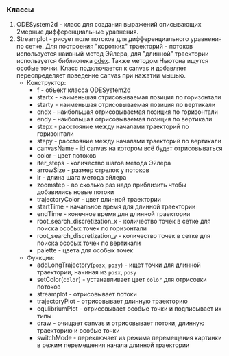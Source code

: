 ### Классы
1. ODESystem2d - класс для создания выражений описывающих 2мерные дифференциальные уравнения.
2. Streamplot - рисует поле потоков для дифференциального уравнения по сетке. Для построения "коротких" траекторий - потоков используется наивный метод Эйлера, для "длинной" траектории используется библиотека [odex](https://github.com/littleredcomputer/odex-js). Также методом Ньютона ищутся особые точки. Класс подключается к canvas и добавляет переопределяет поведение canvas при нажатии мышью.
    - Конструктор:
        * f - объект класса ODESystem2d
        * startx - наименьшая отрисовываемая позиция по горизонтали
        * starty - наименьшая отрисовываемая позиция по вертикали
        * endx - наибольшая отрисовываемая позиция по горизонтали
        * endy - наибольшая отрисовываемая позиция по вертикали
        * stepx - расстояние между началами траекторий по горизонтали
        * stepy - расстояние между началами траекторий по вертикали
        * canvasName - id canvas на котором всё будет отрисовываться
        * color - цвет потоков
        * iter_steps - количество шагов метода Эйлера
        * arrowSize - размер стрелок у потоков
        * lr - длина шага метода эйлера
        * zoomstep - во сколько раз надо приблизить чтобы добавились новые потоки
        * trajectoryColor - цвет длинной траектории
        * startTime - начальное время для длинной траектории
        * endTime - конечное время для длинной траектории
        * root_search_discretization_x - количество точек в сетке для поиска особых точек по горизонтали
        * root_search_discretization_y - количество точек в сетке для поиска особых точек по вертикали
        * palette - цвета для особых точек
    - Функции:
        * addLongTrajectory(`posx`, `posy`) - ищет точки для длинной траектории, начиная из `posx`, `posy`
        * setColor(`color`) - устанавливает цвет `color` для отрисовки потоков
        * streamplot - отрисовывает потоки
        * trajectoryPlot - отрисовывает длинную траекторию
        * equlibriumPlot - отрисовывает особые точки и подписывает их типы
        * draw - очищает canvas и отрисовывает потоки, длинную траекторию и особые точки
        * switchMode - переключает из режима перемещения картинки в режим перемещения начала длинной траектории